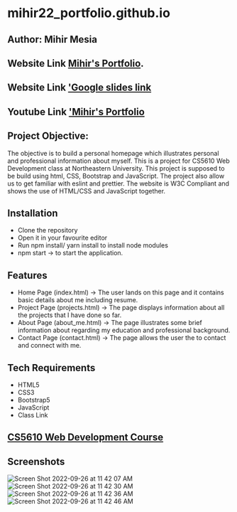 # mihir22_portfolio.github.io

## Author: Mihir Mesia
## Website Link [Mihir's Portfolio](https://mihir22.github.io/mihir22_portfolio.github.io/).
## Website Link ['Google slides link](https://docs.google.com/presentation/d/1cDHVyQ0tkJ3fqRvdGKaEqoXW54DswT1IAozDynAfppc/edit?usp=sharing)
## Youtube Link ['Mihir's Portfolio](https://www.youtube.com/watch?v=524Mo4zkcPI)
## Project Objective: 
The objective is to build a personal homepage which illustrates personal and professional information about myself. This is a project for CS5610 Web Development class at Northeastern University. This project is supposed to be build using html, CSS, Bootstrap and JavaScript. The project also allow us to get familiar with eslint and prettier. The website is W3C Compliant and shows the use of HTML/CSS and JavaScript together.

## Installation

- Clone the repository
- Open it in your favourite editor
- Run npm install/ yarn install to install node modules
- npm start -> to start the application.

## Features

- Home Page (index.html) -> The user lands on this page and it contains basic details about me including resume.
- Project Page (projects.html) -> The page displays information about all the projects that I have done so far.
- About Page (about_me.html) -> The page illustrates some brief information about regarding my education and professional background.
- Contact Page (contact.html) -> The page allows the user the to contact and connect with me.

## Tech Requirements
- HTML5
- CSS3
- Bootstrap5
- JavaScript
- Class Link

## [CS5610 Web Development Course](https://johnguerra.co/classes/webDevelopment_fall_2022/)

## Screenshots
![Screen Shot 2022-09-26 at 11 42 07 AM](https://user-images.githubusercontent.com/44001096/192358098-73685429-893a-4ac1-b562-06fd19dce101.png)
![Screen Shot 2022-09-26 at 11 42 30 AM](https://user-images.githubusercontent.com/44001096/192358102-650a68c8-8edb-4d4a-a4c2-4b79f8cd3634.png)
![Screen Shot 2022-09-26 at 11 42 36 AM](https://user-images.githubusercontent.com/44001096/192358104-d3b9349d-38e9-4bc5-84ad-8fb6e72dd80b.png)
![Screen Shot 2022-09-26 at 11 42 46 AM](https://user-images.githubusercontent.com/44001096/192358106-7be087ff-ff3b-4702-81ba-ba84bcc03572.png)



 


